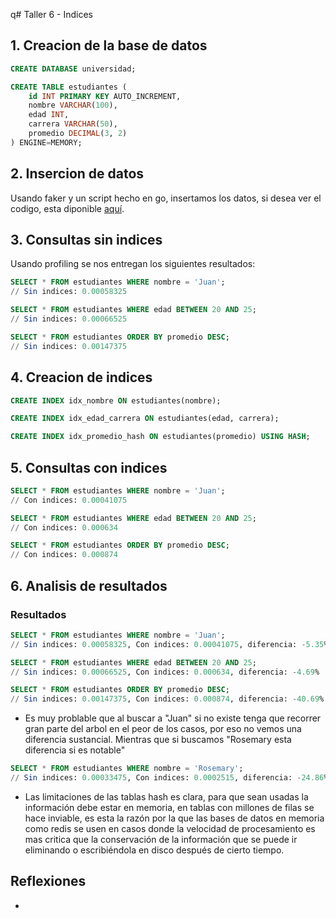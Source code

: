 q# Taller 6 - Indices

## 1. Creacion de la base de datos

```sql
CREATE DATABASE universidad;

CREATE TABLE estudiantes (
    id INT PRIMARY KEY AUTO_INCREMENT,
    nombre VARCHAR(100),
    edad INT,
    carrera VARCHAR(50),
    promedio DECIMAL(3, 2)
) ENGINE=MEMORY;
```

## 2. Insercion de datos

Usando faker y un script hecho en go, insertamos los datos, si desea ver el codigo, esta diponible [aquí]().

## 3. Consultas sin indices

Usando profiling se nos entregan los siguientes resultados:

```sql
SELECT * FROM estudiantes WHERE nombre = 'Juan';
// Sin indices: 0.00058325

SELECT * FROM estudiantes WHERE edad BETWEEN 20 AND 25;
// Sin indices: 0.00066525

SELECT * FROM estudiantes ORDER BY promedio DESC;
// Sin indices: 0.00147375
```

## 4. Creacion de indices

```sql
CREATE INDEX idx_nombre ON estudiantes(nombre);

CREATE INDEX idx_edad_carrera ON estudiantes(edad, carrera);

CREATE INDEX idx_promedio_hash ON estudiantes(promedio) USING HASH;
```

## 5. Consultas con indices

```sql
SELECT * FROM estudiantes WHERE nombre = 'Juan';
// Con indices: 0.00041075

SELECT * FROM estudiantes WHERE edad BETWEEN 20 AND 25;
// Con indices: 0.000634

SELECT * FROM estudiantes ORDER BY promedio DESC;
// Con indices: 0.000874
```

## 6. Analisis de resultados

### Resultados

```sql
SELECT * FROM estudiantes WHERE nombre = 'Juan';
// Sin indices: 0.00058325, Con indices: 0.00041075, diferencia: -5.35%

SELECT * FROM estudiantes WHERE edad BETWEEN 20 AND 25;
// Sin indices: 0.00066525, Con indices: 0.000634, diferencia: -4.69%

SELECT * FROM estudiantes ORDER BY promedio DESC;
// Sin indices: 0.00147375, Con indices: 0.000874, diferencia: -40.69%
```

- Es muy problable que al buscar a "Juan" si no existe tenga que recorrer gran parte del arbol en el peor de los casos, por eso no vemos una diferencia sustancial. Mientras que si buscamos "Rosemary esta diferencia si es notable"

```sql
SELECT * FROM estudiantes WHERE nombre = 'Rosemary';
// Sin indices: 0.00033475, Con indices: 0.0002515, diferencia: -24.86%
```

- Las limitaciones de las tablas hash es clara, para que sean usadas la información debe estar en memoria, en tablas con millones de filas se hace inviable, es esta la razón por la que las bases de datos en memoria como redis se usen en casos donde la velocidad de procesamiento es mas critica que la conservación de la información que se puede ir  eliminando o escribiéndola en disco después de cierto tiempo.

## Reflexiones

- 